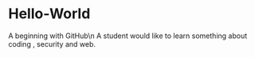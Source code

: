 # Hello-World
A beginning with GitHub\n
A student would like to learn something about coding , security and web.
